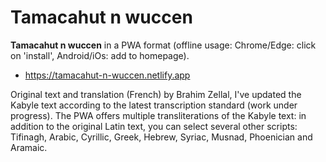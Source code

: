 # Tamacahut n wuccen

**Tamacahut n wuccen** in a PWA format (offline usage: Chrome/Edge: click on 'install', Android/iOs: add to homepage).

* https://tamacahut-n-wuccen.netlify.app

Original text and translation (French) by Brahim Zellal, I've updated the Kabyle text according to the latest transcription standard (work under progress). The PWA offers multiple transliterations of the Kabyle text: in addition to the original Latin text, you can select several other scripts: Tifinagh, Arabic, Cyrillic, Greek, Hebrew, Syriac, Musnad, Phoenician and Aramaic.




